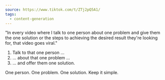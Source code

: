 ```yaml
---
source: https://www.tiktok.com/t/ZTj2pQ5A1/
tags:
  - content-generation
---
```


"In every video where I talk to one person about one problem and give them the one solution or the steps to achieving the desired result they're looking for, that video goes viral."

1. Talk to that one person ...
2. ... about that one problem ...
3. ... and offer them one solution.

One person. One problem. One solution. Keep it simple.